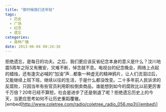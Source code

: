 ```yaml
---
title: "那时候我们还年轻"
tags:
  - 历史
  - 广场
  - 纪念
  - 遗忘
categories:
  - 森林广播
date: 2013-06-04 00:24:16
---
```


拒绝遗忘，是每日的功夫。之后，我们更应该反省纪念本身的意义是什么？汶川地震5周年之际又有雅安，灾难不断，悼念就不息。电视台的纪念晚会，网络上点起的蜡烛，还有逢灾必喊的“加油”声...都象一种虚无的精神鸦片，让人们流泪过后，又能继续上班下班，继续以往的生活，于是什么都没改变。二十多年前人民诉求的反腐败，只因当年有些官员利用职权倒卖商品，谁能想到如今的腐败比以前更厉害千万倍？20年已经不算短，社会是进步了还是倒退了呢？拒绝遗忘历史上的今天，当更应思考如何不让历史重蹈覆辙。   \[embed\]http://www.coletree.com/radio/coletree_radio_056.mp3\[/embed\]